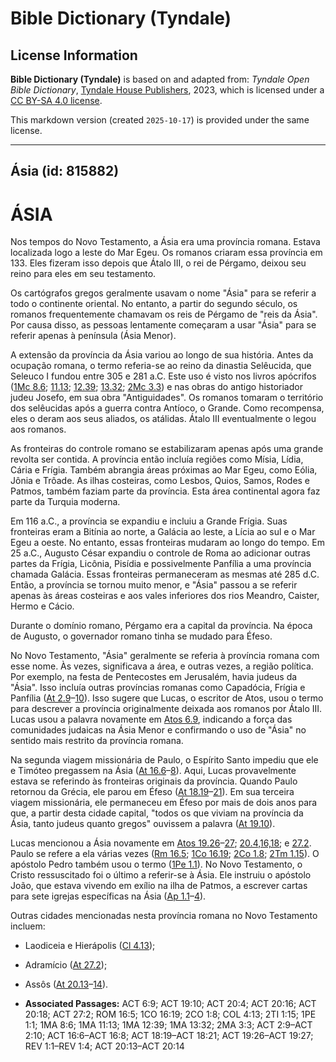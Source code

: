# Bible Dictionary (Tyndale)

## License Information

**Bible Dictionary (Tyndale)** is based on and adapted from: _Tyndale Open Bible Dictionary_, [Tyndale House Publishers](https://tyndaleopenresources.com/), 2023, which is licensed under a [CC BY-SA 4.0 license](https://creativecommons.org/licenses/by-sa/4.0/legalcode.en).

This markdown version (created `2025-10-17`) is provided under the same license.



--------------------------------

## Ásia (id: 815882)

ÁSIA
====

Nos tempos do Novo Testamento, a Ásia era uma província romana. Estava localizada logo a leste do Mar Egeu. Os romanos criaram essa província em 133\. Eles fizeram isso depois que Átalo III, o rei de Pérgamo, deixou seu reino para eles em seu testamento.

Os cartógrafos gregos geralmente usavam o nome "Ásia" para se referir a todo o continente oriental. No entanto, a partir do segundo século, os romanos frequentemente chamavam os reis de Pérgamo de "reis da Ásia". Por causa disso, as pessoas lentamente começaram a usar "Ásia" para se referir apenas à península (Ásia Menor).

A extensão da província da Ásia variou ao longo de sua história. Antes da ocupação romana, o termo referia\-se ao reino da dinastia Selêucida, que Seleuco I fundou entre 305 e 281 a.C. Este uso é visto nos livros apócrifos ([1Mc 8\.6](https://ref.ly/1Macc8:6); [11\.13](https://ref.ly/1Macc11:13); [12\.39](https://ref.ly/1Macc12:39); [13\.32](https://ref.ly/1Macc13:32); [2Mc 3\.3](https://ref.ly/2Macc3:3)) e nas obras do antigo historiador judeu Josefo, em sua obra "Antiguidades". Os romanos tomaram o território dos selêucidas após a guerra contra Antíoco, o Grande. Como recompensa, eles o deram aos seus aliados, os atálidas. Átalo III eventualmente o legou aos romanos.

As fronteiras do controle romano se estabilizaram apenas após uma grande revolta ser contida. A província então incluía regiões como Mísia, Lídia, Cária e Frígia. Também abrangia áreas próximas ao Mar Egeu, como Eólia, Jônia e Trôade. As ilhas costeiras, como Lesbos, Quios, Samos, Rodes e Patmos, também faziam parte da província. Esta área continental agora faz parte da Turquia moderna.

Em 116 a.C., a província se expandiu e incluiu a Grande Frígia. Suas fronteiras eram a Bitínia ao norte, a Galácia ao leste, a Lícia ao sul e o Mar Egeu a oeste. No entanto, essas fronteiras mudaram ao longo do tempo. Em 25 a.C., Augusto César expandiu o controle de Roma ao adicionar outras partes da Frígia, Licônia, Pisídia e possivelmente Panfília a uma província chamada Galácia. Essas fronteiras permaneceram as mesmas até 285 d.C. Então, a província se tornou muito menor, e "Ásia" passou a se referir apenas às áreas costeiras e aos vales inferiores dos rios Meandro, Caister, Hermo e Cácio.

Durante o domínio romano, Pérgamo era a capital da província. Na época de Augusto, o governador romano tinha se mudado para Éfeso.

No Novo Testamento, "Ásia" geralmente se referia à província romana com esse nome. Às vezes, significava a área, e outras vezes, a região política. Por exemplo, na festa de Pentecostes em Jerusalém, havia judeus da "Ásia". Isso incluía outras províncias romanas como Capadócia, Frígia e Panfília ([At 2\.9](https://ref.ly/Acts2:9-Acts2:10)–[10](https://ref.ly/Acts2:9-Acts2:10)). Isso sugere que Lucas, o escritor de Atos, usou o termo para descrever a província originalmente deixada aos romanos por Átalo III. Lucas usou a palavra novamente em [Atos 6\.9](https://ref.ly/Acts6:9), indicando a força das comunidades judaicas na Ásia Menor e confirmando o uso de "Ásia" no sentido mais restrito da província romana.

Na segunda viagem missionária de Paulo, o Espírito Santo impediu que ele e Timóteo pregassem na Ásia ([At 16\.6](https://ref.ly/Acts16:6-Acts16:8)–[8](https://ref.ly/Acts16:6-Acts16:8)). Aqui, Lucas provavelmente estava se referindo às fronteiras originais da província. Quando Paulo retornou da Grécia, ele parou em Éfeso ([At 18\.19](https://ref.ly/Acts18:19-Acts18:21)–[21](https://ref.ly/Acts18:19-Acts18:21)). Em sua terceira viagem missionária, ele permaneceu em Éfeso por mais de dois anos para que, a partir desta cidade capital, "todos os que viviam na província da Ásia, tanto judeus quanto gregos" ouvissem a palavra ([At 19\.10](https://ref.ly/Acts19:10)).

Lucas mencionou a Ásia novamente em [Atos 19\.26](https://ref.ly/Acts19:26-Acts19:27)–[27](https://ref.ly/Acts19:26-Acts19:27); [20\.4,16,18](https://ref.ly/Acts20:4); e [27\.2](https://ref.ly/Acts27:2). Paulo se refere a ela várias vezes ([Rm 16\.5](https://ref.ly/Rom16:5); [1Co 16\.19](https://ref.ly/1Cor16:19); [2Co 1\.8](https://ref.ly/2Cor1:8); [2Tm 1\.15](https://ref.ly/2Tim1:15)). O apóstolo Pedro também usou o termo ([1Pe 1\.1](https://ref.ly/1Pet1:1)). No Novo Testamento, o Cristo ressuscitado foi o último a referir\-se à Ásia. Ele instruiu o apóstolo João, que estava vivendo em exílio na ilha de Patmos, a escrever cartas para sete igrejas específicas na Ásia ([Ap 1\.1](https://ref.ly/Rev1:1-Rev1:4)–[4](https://ref.ly/Rev1:1-Rev1:4)).

Outras cidades mencionadas nesta província romana no Novo Testamento incluem:

* Laodiceia e Hierápolis ([Cl 4\.13](https://ref.ly/Col4:13));
* Adramício ([At 27\.2](https://ref.ly/Acts27:2));
* Assôs ([At 20\.13](https://ref.ly/Acts20:13-Acts20:14)–[14](https://ref.ly/Acts20:13-Acts20:14)).

* **Associated Passages:** ACT 6:9; ACT 19:10; ACT 20:4; ACT 20:16; ACT 20:18; ACT 27:2; ROM 16:5; 1CO 16:19; 2CO 1:8; COL 4:13; 2TI 1:15; 1PE 1:1; 1MA 8:6; 1MA 11:13; 1MA 12:39; 1MA 13:32; 2MA 3:3; ACT 2:9–ACT 2:10; ACT 16:6–ACT 16:8; ACT 18:19–ACT 18:21; ACT 19:26–ACT 19:27; REV 1:1–REV 1:4; ACT 20:13–ACT 20:14

